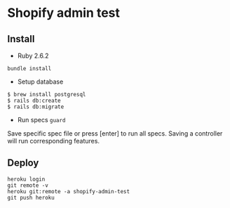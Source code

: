 # Shopify admin test

## Install

* Ruby 2.6.2

`bundle install`

* Setup database

```
$ brew install postgresql
$ rails db:create
$ rails db:migrate
```

* Run specs
`guard`

Save specific spec file or press [enter] to run all specs.
Saving a controller will run corresponding features.

## Deploy

```
heroku login
git remote -v
heroku git:remote -a shopify-admin-test
git push heroku
```
